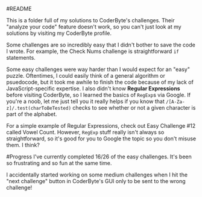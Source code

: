 #README

This is a folder full of my solutions to CoderByte's challenges. Their "analyze your code" feature doesn't work, so you can't just look at my solutions by visiting my CoderByte profile.

Some challenges are so incredibly easy that I didn't bother to save the code I wrote. For example, the Check Nums challenge is straightforward `if` statements.

Some easy challenges were way harder than I would expect for an "easy" puzzle. Oftentimes, I could easily think of a general algorithm or psuedocode, but it took me awhile to finish the code because of my lack of JavaScript-specific expertise. I also didn't know **Regular Expressions** before visiting CoderByte, so I learned the basics of `RegExp`s via Google. If you're a noob, let me just tell you it really helps if you know that `/[A-Za-z]/.test(charToBeTested)` checks to see whether or not a given character is part of the alphabet.

For a simple example of Regular Expressions, check out Easy Challenge #12 called Vowel Count. However, `RegExp` stuff really isn't always so straightforward, so it's good for you to Google the topic so you don't misuse them. I think?

#Progress
I've currently completed 16/26 of the easy challenges. It's been so frustrating and so fun at the same time.

I accidentally started working on some medium challenges when I hit the "next challenge" button in CoderByte's GUI only to be sent to the wrong challenge!